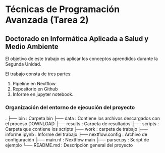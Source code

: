 # Técnicas de Programación Avanzada (Tarea 2)
## Doctorado en Informática Aplicada a Salud y Medio Ambiente
El objetivo de este trabajo es aplicar los conceptos aprendidos durante la Segunda Unidad.

El trabajo consta de tres partes:

1. Pipeline en Nextflow
2. Repositorio en Github
3. Informe en jupyter notebook.

### Organización del entorno de ejecución del proyecto
.
├── bin                                         : Carpeta bin
├── data                                        : Contiene los archivos descargados con el proceso DOWNLOAD
├── results                                     : Carpeta de resultados
├── scripts                                     : Carpeta que contiene los scripts
├── work                                        : carpeta de trabajo
├── informe.ipynb                               : Informe del trabajo
├── nextflow.config                             : Archivo de configuración
├── main.nf                                     : Nextflow main
├── parser.py                                   : Script de ejemplo
└── README.md                                   : Descripción general del proyecto
